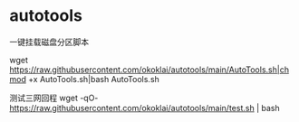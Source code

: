 # autotools
一键挂载磁盘分区脚本

wget https://raw.githubusercontent.com/okoklai/autotools/main/AutoTools.sh|chmod +x AutoTools.sh|bash AutoTools.sh

测试三网回程
wget -qO- https://raw.githubusercontent.com/okoklai/autotools/main/test.sh | bash
